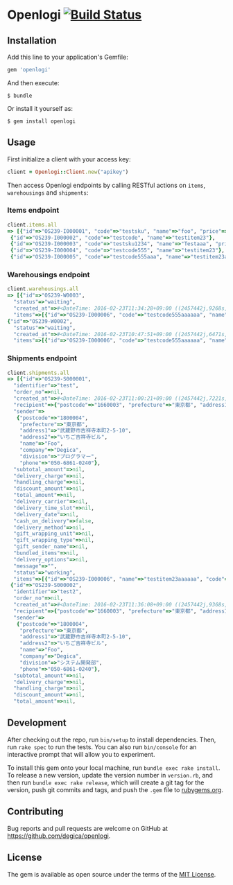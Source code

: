 # Openlogi [![Build Status](https://travis-ci.org/degica/openlogi.svg?branch=master)](https://travis-ci.org/degica/openlogi)

## Installation

Add this line to your application's Gemfile:

```ruby
gem 'openlogi'
```

And then execute:

    $ bundle

Or install it yourself as:

    $ gem install openlogi

## Usage

First initialize a client with your access key:

```ruby
client = Openlogi::Client.new("apikey")
```

Then access Openlogi endpoints by calling RESTful actions on `items`, `warehousings` and `shipments`:

### Items endpoint

```ruby
client.items.all
=> [{"id"=>"OS239-I000001", "code"=>"testsku", "name"=>"foo", "price"=>123, "barcode"=>"12345111"},
 {"id"=>"OS239-I000002", "code"=>"testcode", "name"=>"testitem23"},
 {"id"=>"OS239-I000003", "code"=>"testsku1234", "name"=>"Testaaa", "price"=>123},
 {"id"=>"OS239-I000004", "code"=>"testcode555", "name"=>"testitem23"},
 {"id"=>"OS239-I000005", "code"=>"testcode555aaa", "name"=>"testitem23aaa"}]
```

### Warehousings endpoint
```ruby
client.warehousings.all
=> [{"id"=>"OS239-W0003",
  "status"=>"waiting",
  "created_at"=>#<DateTime: 2016-02-23T11:34:28+09:00 ((2457442j,9268s,0n),+32400s,2299161j)>,
  "items"=>[{"id"=>"OS239-I000006", "code"=>"testcode555aaaaaa", "name"=>"testitem23aaaaaa", "quantity"=>20}]},
{"id"=>"OS239-W0002",
  "status"=>"waiting",
  "created_at"=>#<DateTime: 2016-02-23T10:47:51+09:00 ((2457442j,6471s,0n),+32400s,2299161j)>,
  "items"=>[{"id"=>"OS239-I000006", "code"=>"testcode555aaaaaa", "name"=>"testitem23aaaaaa", "quantity"=>1}]}]
```

### Shipments endpoint
```ruby
client.shipments.all
=> [{"id"=>"OS239-S000001",
  "identifier"=>"test",
  "order_no"=>nil,
  "created_at"=>#<DateTime: 2016-02-23T11:00:21+09:00 ((2457442j,7221s,0n),+32400s,2299161j)>,
  "recipient"=>{"postcode"=>"1660003", "prefecture"=>"東京都", "address1"=>"abc", "address2"=>nil, "name"=>"foo", "company"=>nil, "division"=>nil, "phone"=>"080-8888-8888"},
  "sender"=>
   {"postcode"=>"1800004",
    "prefecture"=>"東京都",
    "address1"=>"武蔵野市吉祥寺本町2-5-10",
    "address2"=>"いちご吉祥寺ビル",
    "name"=>"Foo",
    "company"=>"Degica",
    "division"=>"プログラマー",
    "phone"=>"050-6861-0240"},
  "subtotal_amount"=>nil,
  "delivery_charge"=>nil,
  "handling_charge"=>nil,
  "discount_amount"=>nil,
  "total_amount"=>nil,
  "delivery_carrier"=>nil,
  "delivery_time_slot"=>nil,
  "delivery_date"=>nil,
  "cash_on_delivery"=>false,
  "delivery_method"=>nil,
  "gift_wrapping_unit"=>nil,
  "gift_wrapping_type"=>nil,
  "gift_sender_name"=>nil,
  "bundled_items"=>nil,
  "delivery_options"=>nil,
  "message"=>"",
  "status"=>"working",
  "items"=>[{"id"=>"OS239-I000006", "name"=>"testitem23aaaaaa", "code"=>"testcode555aaaaaa", "quantity"=>1, "unit_price"=>nil, "price"=>nil}]},
 {"id"=>"OS239-S000002",
  "identifier"=>"test2",
  "order_no"=>nil,
  "created_at"=>#<DateTime: 2016-02-23T11:36:08+09:00 ((2457442j,9368s,0n),+32400s,2299161j)>,
  "recipient"=>{"postcode"=>"1660003", "prefecture"=>"東京都", "address1"=>"abc", "address2"=>nil, "name"=>"foo", "company"=>nil, "division"=>nil, "phone"=>"080-8888-8888"},
  "sender"=>
   {"postcode"=>"1800004",
    "prefecture"=>"東京都",
    "address1"=>"武蔵野市吉祥寺本町2-5-10",
    "address2"=>"いちご吉祥寺ビル",
    "name"=>"Foo",
    "company"=>"Degica",
    "division"=>"システム開発部",
    "phone"=>"050-6861-0240"},
  "subtotal_amount"=>nil,
  "delivery_charge"=>nil,
  "handling_charge"=>nil,
  "discount_amount"=>nil,
  "total_amount"=>nil,
```

## Development

After checking out the repo, run `bin/setup` to install dependencies. Then, run `rake spec` to run the tests. You can also run `bin/console` for an interactive prompt that will allow you to experiment.

To install this gem onto your local machine, run `bundle exec rake install`. To release a new version, update the version number in `version.rb`, and then run `bundle exec rake release`, which will create a git tag for the version, push git commits and tags, and push the `.gem` file to [rubygems.org](https://rubygems.org).

## Contributing

Bug reports and pull requests are welcome on GitHub at https://github.com/degica/openlogi.


## License

The gem is available as open source under the terms of the [MIT License](http://opensource.org/licenses/MIT).
